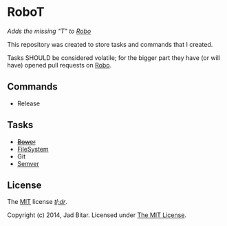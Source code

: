 # RoboT

_Adds the missing "T" to [Robo][robo]_

This repository was created to store tasks and commands that I created. 

Tasks SHOULD be considered volatile; for the bigger part they have (or will 
have) opened pull requests on [Robo][robo/repo].

## Commands

* Release

## Tasks

* ~~[Bower][robo/16]~~
* [FileSystem][robo/21]
* Git
* [Semver][robo/19]

## License

The [MIT][mit] license _[tl;dr][mit:tldr]_.

Copyright (c) 2014, Jad Bitar. Licensed under [The MIT License][mit].

[mit]:http://www.opensource.org/licenses/mit-license.php
[mit:tldr]:https://tldrlegal.com/license/mit-license
[robo]:http://robo.li
[robo/repo]://github.com/Codegyre/Robo
[robo/16]://github.com/Codegyre/Robo/pull/16
[robo/19]://github.com/Codegyre/Robo/pull/19
[robo/21]://github.com/Codegyre/Robo/pull/21